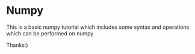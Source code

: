 # Numpy

This is a basic numpy tutorial which includes some syntax and operations which can be performed on numpy

Thanks:)

